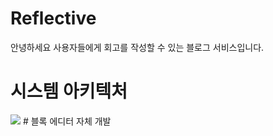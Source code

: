 # Reflective

안녕하세요 사용자들에게 회고를 작성할 수 있는 블로그 서비스입니다.

# 시스템 아키텍처

<img src="https://assetkungya.s3.ap-northeast-2.amazonaws.com/reflective.png">
# 블록 에디터 자체 개발
